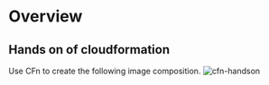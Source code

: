 # Overview
## Hands on of cloudformation
Use CFn to create the following image composition.
![cfn-handson](https://user-images.githubusercontent.com/95122570/179399692-d366aaff-7544-42a7-a15f-a630b6ac6c4e.jpg)
